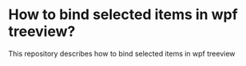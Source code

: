 # How to bind selected items in wpf treeview?
This repository describes how to bind selected items in wpf treeview
